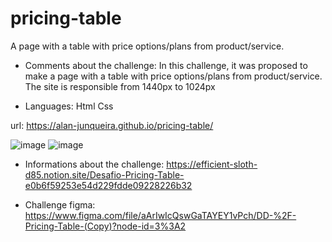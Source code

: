 # pricing-table
A page with a table with price options/plans from product/service.

- Comments about the challenge:
In this challenge, it was proposed to make a page with a table with price options/plans from product/service.
The site is responsible from 1440px to 1024px

- Languages:
Html
Css

url:
https://alan-junqueira.github.io/pricing-table/

![image](https://user-images.githubusercontent.com/104371202/187800717-f601e4c0-2778-4014-81bb-2758ee7070f1.png)
![image](https://user-images.githubusercontent.com/104371202/187800769-170977fc-af67-4de4-9d04-8289e045f91b.png)

- Informations about the challenge:
https://efficient-sloth-d85.notion.site/Desafio-Pricing-Table-e0b6f59253e54d229fdde09228226b32

- Challenge figma:
https://www.figma.com/file/aArIwIcQswGaTAYEY1vPch/DD-%2F-Pricing-Table-(Copy)?node-id=3%3A2
